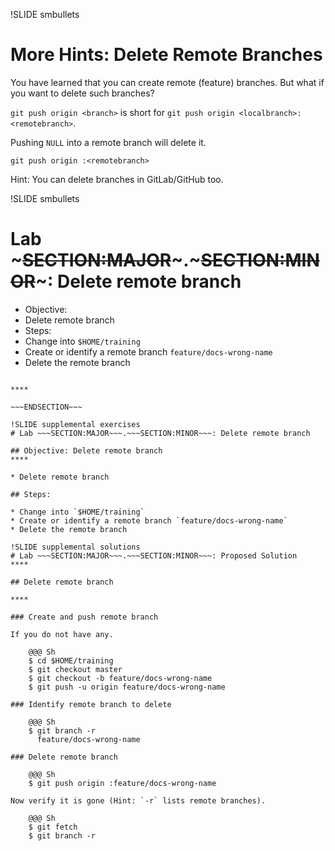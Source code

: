 !SLIDE smbullets
# More Hints: Delete Remote Branches

You have learned that you can create remote (feature) branches. But what if
you want to delete such branches?

`git push origin <branch>` is short for `git push origin <localbranch>:<remotebranch>`.

Pushing `NULL` into a remote branch will delete it.

`git push origin :<remotebranch>`

Hint: You can delete branches in GitLab/GitHub too.

!SLIDE smbullets
# Lab ~~~SECTION:MAJOR~~~.~~~SECTION:MINOR~~~: Delete remote branch

* Objective:
 * Delete remote branch
* Steps:
 * Change into `$HOME/training`
 * Create or identify a remote branch `feature/docs-wrong-name`
 * Delete the remote branch

~~~SECTION:handouts~~~

****

~~~ENDSECTION~~~

!SLIDE supplemental exercises
# Lab ~~~SECTION:MAJOR~~~.~~~SECTION:MINOR~~~: Delete remote branch

## Objective: Delete remote branch
****

* Delete remote branch

## Steps:

* Change into `$HOME/training`
* Create or identify a remote branch `feature/docs-wrong-name`
* Delete the remote branch

!SLIDE supplemental solutions
# Lab ~~~SECTION:MAJOR~~~.~~~SECTION:MINOR~~~: Proposed Solution
****

## Delete remote branch

****

### Create and push remote branch

If you do not have any.

    @@@ Sh
    $ cd $HOME/training
    $ git checkout master
    $ git checkout -b feature/docs-wrong-name
    $ git push -u origin feature/docs-wrong-name

### Identify remote branch to delete

    @@@ Sh
    $ git branch -r
      feature/docs-wrong-name

### Delete remote branch

    @@@ Sh
    $ git push origin :feature/docs-wrong-name

Now verify it is gone (Hint: `-r` lists remote branches).

    @@@ Sh
    $ git fetch
    $ git branch -r


